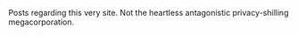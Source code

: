 ---
---

Posts regarding this very site. Not the heartless antagonistic privacy-shilling megacorporation.
